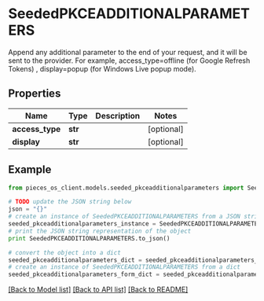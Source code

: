 # SeededPKCEADDITIONALPARAMETERS

Append any additional parameter to the end of your request, and it will be sent to the provider. For example, access_type=offline (for Google Refresh Tokens) , display=popup (for Windows Live popup mode).

## Properties

Name | Type | Description | Notes
------------ | ------------- | ------------- | -------------
**access_type** | **str** |  | [optional] 
**display** | **str** |  | [optional] 

## Example

```python
from pieces_os_client.models.seeded_pkceadditionalparameters import SeededPKCEADDITIONALPARAMETERS

# TODO update the JSON string below
json = "{}"
# create an instance of SeededPKCEADDITIONALPARAMETERS from a JSON string
seeded_pkceadditionalparameters_instance = SeededPKCEADDITIONALPARAMETERS.from_json(json)
# print the JSON string representation of the object
print SeededPKCEADDITIONALPARAMETERS.to_json()

# convert the object into a dict
seeded_pkceadditionalparameters_dict = seeded_pkceadditionalparameters_instance.to_dict()
# create an instance of SeededPKCEADDITIONALPARAMETERS from a dict
seeded_pkceadditionalparameters_form_dict = seeded_pkceadditionalparameters.from_dict(seeded_pkceadditionalparameters_dict)
```
[[Back to Model list]](../README#documentation-for-models) [[Back to API list]](../README#documentation-for-api-endpoints) [[Back to README]](../README)


